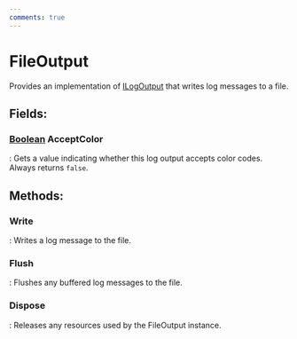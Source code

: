 ```yaml
---
comments: true
---
```

# FileOutput

Provides an implementation of [ILogOutput](ILogOutput.md) that writes log messages to a file. 

## **Fields**:
### **[Boolean](https://learn.microsoft.com/en-us/dotnet/api/System.Boolean) AcceptColor**
: Gets a value indicating whether this log output accepts color codes. Always returns `false`. 
## **Methods**:

### **Write**
: Writes a log message to the file. 

### **Flush**
: Flushes any buffered log messages to the file. 

### **Dispose**
: Releases any resources used by the FileOutput instance. 